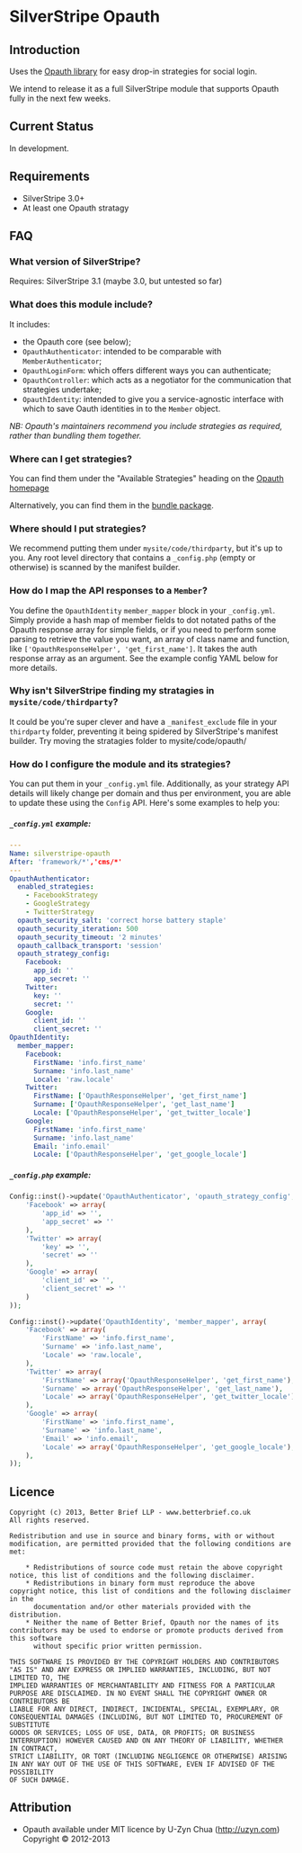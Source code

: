 # SilverStripe Opauth

## Introduction
Uses the [Opauth library](http://opauth.org) for easy drop-in strategies for social login.

We intend to release it as a full SilverStripe module that supports Opauth fully in the next few weeks.

## Current Status
In development.

## Requirements

 * SilverStripe 3.0+
 * At least one Opauth stratagy

## FAQ

### What version of SilverStripe?
Requires: SilverStripe 3.1 (maybe 3.0, but untested so far)

### What does this module include?
It includes:
 * the Opauth core (see below);
 * `OpauthAuthenticator`: intended to be comparable with `MemberAuthenticator`;
 * `OpauthLoginForm`: which offers different ways you can authenticate;
 * `OpauthController`: which acts as a negotiator for the communication that strategies undertake;
 * `OpauthIdentity`: intended to give you a service-agnostic interface with which to save Oauth identities in to the `Member` object.

*NB: Opauth's maintainers recommend you include strategies as required, rather than bundling them together.*

### Where can I get strategies?
You can find them under the "Available Strategies" heading on the [Opauth homepage](http://opauth.org)

Alternatively, you can find them in the [bundle package](http://opauth.org/download.php).

### Where should I put strategies?
We recommend putting them under `mysite/code/thirdparty`, but it's up to you. Any root level directory that contains a `_config.php` (empty or otherwise) is scanned by the manifest builder.

### How do I map the API responses to a `Member`?
You define the `OpauthIdentity` `member_mapper` block in your `_config.yml`. Simply provide a hash map of member fields to dot notated paths of the Opauth response array for simple fields, or if you need to perform some parsing to retrieve the value you want, an array of class name and function, like `['OpauthResponseHelper', 'get_first_name']`. It takes the auth response array as an argument. See the example config YAML below for more details.

### Why isn't SilverStripe finding my stratagies in `mysite/code/thirdparty`?
It could be you're super clever and have a `_manifest_exclude` file in your `thirdparty` folder, preventing it being spidered by SilverStripe's manifest builder. Try moving the stratagies folder to mysite/code/opauth/

### How do I configure the module and its strategies?
You can put them in your `_config.yml` file. Additionally, as your strategy API details will likely change per domain and thus per environment, you are able to update these using the `Config` API. Here's some examples to help you:

##### `_config.yml` example:
```yml
---
Name: silverstripe-opauth
After: 'framework/*','cms/*'
---
OpauthAuthenticator:
  enabled_strategies:
    - FacebookStrategy
    - GoogleStrategy
    - TwitterStrategy
  opauth_security_salt: 'correct horse battery staple'
  opauth_security_iteration: 500
  opauth_security_timeout: '2 minutes'
  opauth_callback_transport: 'session'
  opauth_strategy_config:
    Facebook:
      app_id: ''
      app_secret: ''
    Twitter:
      key: ''
      secret: ''
    Google:
      client_id: ''
      client_secret: ''
OpauthIdentity:
  member_mapper:
    Facebook:
      FirstName: 'info.first_name'
      Surname: 'info.last_name'
      Locale: 'raw.locale'
    Twitter:
      FirstName: ['OpauthResponseHelper', 'get_first_name']
      Surname: ['OpauthResponseHelper', 'get_last_name']
      Locale: ['OpauthResponseHelper', 'get_twitter_locale']
    Google:
      FirstName: 'info.first_name'
      Surname: 'info.last_name'
      Email: 'info.email'
      Locale: ['OpauthResponseHelper', 'get_google_locale']
```

##### `_config.php` example:
```php
Config::inst()->update('OpauthAuthenticator', 'opauth_strategy_config', array(
	'Facebook' => array(
		'app_id' => '',
		'app_secret' => ''
	),
	'Twitter' => array(
		'key' => '',
		'secret' => ''
	),
	'Google' => array(
		'client_id' => '',
		'client_secret' => ''
	)
));

Config::inst()->update('OpauthIdentity', 'member_mapper', array(
	'Facebook' => array(
		'FirstName' => 'info.first_name',
		'Surname' => 'info.last_name',
		'Locale' => 'raw.locale',
	),
	'Twitter' => array(
		'FirstName' => array('OpauthResponseHelper', 'get_first_name'),
		'Surname' => array('OpauthResponseHelper', 'get_last_name'),
		'Locale' => array('OpauthResponseHelper', 'get_twitter_locale'),
	),
    'Google' => array(
		'FirstName' => 'info.first_name',
		'Surname' => 'info.last_name',
		'Email' => 'info.email',
		'Locale' => array('OpauthResponseHelper', 'get_google_locale'),
	),
));
```

## Licence

    Copyright (c) 2013, Better Brief LLP - www.betterbrief.co.uk
    All rights reserved.

	Redistribution and use in source and binary forms, with or without modification, are permitted provided that the following conditions are met:

	    * Redistributions of source code must retain the above copyright notice, this list of conditions and the following disclaimer.
	    * Redistributions in binary form must reproduce the above copyright notice, this list of conditions and the following disclaimer in the
	      documentation and/or other materials provided with the distribution.
	    * Neither the name of Better Brief, Opauth nor the names of its contributors may be used to endorse or promote products derived from this software
	      without specific prior written permission.

	THIS SOFTWARE IS PROVIDED BY THE COPYRIGHT HOLDERS AND CONTRIBUTORS "AS IS" AND ANY EXPRESS OR IMPLIED WARRANTIES, INCLUDING, BUT NOT LIMITED TO, THE
	IMPLIED WARRANTIES OF MERCHANTABILITY AND FITNESS FOR A PARTICULAR PURPOSE ARE DISCLAIMED. IN NO EVENT SHALL THE COPYRIGHT OWNER OR CONTRIBUTORS BE
	LIABLE FOR ANY DIRECT, INDIRECT, INCIDENTAL, SPECIAL, EXEMPLARY, OR CONSEQUENTIAL DAMAGES (INCLUDING, BUT NOT LIMITED TO, PROCUREMENT OF SUBSTITUTE
	GOODS OR SERVICES; LOSS OF USE, DATA, OR PROFITS; OR BUSINESS INTERRUPTION) HOWEVER CAUSED AND ON ANY THEORY OF LIABILITY, WHETHER IN CONTRACT,
	STRICT LIABILITY, OR TORT (INCLUDING NEGLIGENCE OR OTHERWISE) ARISING IN ANY WAY OUT OF THE USE OF THIS SOFTWARE, EVEN IF ADVISED OF THE POSSIBILITY
	OF SUCH DAMAGE.

## Attribution
 * Opauth available under MIT licence by U-Zyn Chua (http://uzyn.com) Copyright © 2012-2013
